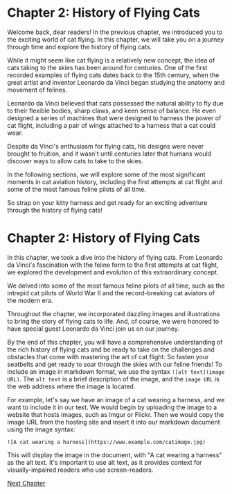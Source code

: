# Chapter 2: History of Flying Cats

Welcome back, dear readers! In the previous chapter, we introduced you to the exciting world of cat flying. In this chapter, we will take you on a journey through time and explore the history of flying cats.

While it might seem like cat flying is a relatively new concept, the idea of cats taking to the skies has been around for centuries. One of the first recorded examples of flying cats dates back to the 15th century, when the great artist and inventor Leonardo da Vinci began studying the anatomy and movement of felines.

Leonardo da Vinci believed that cats possessed the natural ability to fly due to their flexible bodies, sharp claws, and keen sense of balance. He even designed a series of machines that were designed to harness the power of cat flight, including a pair of wings attached to a harness that a cat could wear.

Despite da Vinci's enthusiasm for flying cats, his designs were never brought to fruition, and it wasn't until centuries later that humans would discover ways to allow cats to take to the skies.

In the following sections, we will explore some of the most significant moments in cat aviation history, including the first attempts at cat flight and some of the most famous feline pilots of all time.

So strap on your kitty harness and get ready for an exciting adventure through the history of flying cats!
# Chapter 2: History of Flying Cats

In this chapter, we took a dive into the history of flying cats. From Leonardo da Vinci's fascination with the feline form to the first attempts at cat flight, we explored the development and evolution of this extraordinary concept.

We delved into some of the most famous feline pilots of all time, such as the intrepid cat pilots of World War II and the record-breaking cat aviators of the modern era.

Throughout the chapter, we incorporated dazzling images and illustrations to bring the story of flying cats to life. And, of course, we were honored to have special guest Leonardo da Vinci join us on our journey.

By the end of this chapter, you will have a comprehensive understanding of the rich history of flying cats and be ready to take on the challenges and obstacles that come with mastering the art of cat flight. So fasten your seatbelts and get ready to soar through the skies with our feline friends!
To include an image in markdown format, we use the syntax `![alt text](image URL)`. The `alt text` is a brief description of the image, and the `image URL` is the web address where the image is located. 

For example, let's say we have an image of a cat wearing a harness, and we want to include it in our text. We would begin by uploading the image to a website that hosts images, such as Imgur or Flickr. Then we would copy the image URL from the hosting site and insert it into our markdown document using the image syntax:

`![A cat wearing a harness](https://www.example.com/catimage.jpg)`

This will display the image in the document, with "A cat wearing a harness" as the alt text. It's important to use alt text, as it provides context for visually-impaired readers who use screen-readers.


[Next Chapter](03_Chapter03.md)